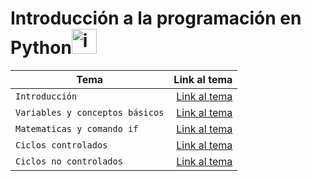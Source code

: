# Introducción a la programación en Python<img width="40" alt="image" src="https://media4.giphy.com/media/LMt9638dO8dftAjtco/giphy.gif?cid=ecf05e47sves3e9j437udwbx1jrlu6ckov0s3fpqanfdy2ca&rid=giphy.gif&ct=s">

| Tema | Link al tema |
| ------------- | -----:|
|`Introducción`|[Link al tema](https://github.com/HannyCarballo/Cursos_tomados_en_Talento_Sistemas/tree/master/Cursos/Introducci%C3%B3n%20a%20la%20programaci%C3%B3n%20en%20Python/Contenido%20organizado/1.%20Introducci%C3%B3n)|
|`Variables y conceptos básicos`|[Link al tema](https://github.com/HannyCarballo/Cursos_tomados_en_Talento_Sistemas/tree/master/Cursos/Introducci%C3%B3n%20a%20la%20programaci%C3%B3n%20en%20Python/Contenido%20organizado/2.%20Variables%20y%20conceptos%20b%C3%A1sicos)|
|`Matematicas y comando if`|[Link al tema](https://github.com/HannyCarballo/Cursos_tomados_en_Talento_Sistemas/tree/master/Cursos/Introducci%C3%B3n%20a%20la%20programaci%C3%B3n%20en%20Python/Contenido%20organizado/3.%20Matematicas%20y%20comando%20if)|
|`Ciclos controlados`|[Link al tema](https://github.com/HannyCarballo/Cursos_tomados_en_Talento_Sistemas/tree/master/Cursos/Introducci%C3%B3n%20a%20la%20programaci%C3%B3n%20en%20Python/Contenido%20organizado/4.%20Ciclos%20controlados)|
|`Ciclos no controlados`|[Link al tema](https://github.com/HannyCarballo/Cursos_tomados_en_Talento_Sistemas/tree/master/Cursos/Introducci%C3%B3n%20a%20la%20programaci%C3%B3n%20en%20Python/Contenido%20organizado/5.%20Ciclos%20no%20controlados)|
